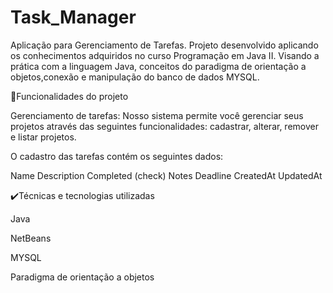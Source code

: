 # Task_Manager

Aplicação para Gerenciamento de Tarefas.
Projeto desenvolvido aplicando os conhecimentos adquiridos no curso Programação em Java II. Visando a prática com a linguagem Java,
conceitos do paradigma de orientação a objetos,conexão e manipulação do banco de dados MYSQL.

🔨Funcionalidades do projeto

 Gerenciamento de tarefas: Nosso sistema permite você gerenciar seus projetos através das seguintes funcionalidades: cadastrar, alterar, remover e listar projetos.


O cadastro das tarefas contém os seguintes dados:

Name
Description
Completed (check)
Notes
Deadline
CreatedAt
UpdatedAt

✔️Técnicas e tecnologias utilizadas

Java

NetBeans

MYSQL

Paradigma de orientação a objetos

